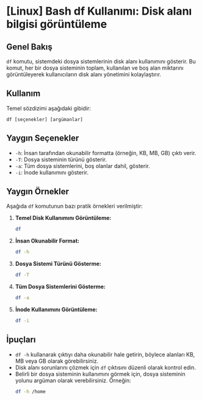 # [Linux] Bash df Kullanımı: Disk alanı bilgisi görüntüleme

## Genel Bakış
`df` komutu, sistemdeki dosya sistemlerinin disk alanı kullanımını gösterir. Bu komut, her bir dosya sisteminin toplam, kullanılan ve boş alan miktarını görüntüleyerek kullanıcıların disk alanı yönetimini kolaylaştırır.

## Kullanım
Temel sözdizimi aşağıdaki gibidir:

```
df [seçenekler] [argümanlar]
```

## Yaygın Seçenekler
- `-h`: İnsan tarafından okunabilir formatta (örneğin, KB, MB, GB) çıktı verir.
- `-T`: Dosya sisteminin türünü gösterir.
- `-a`: Tüm dosya sistemlerini, boş olanlar dahil, gösterir.
- `-i`: İnode kullanımını gösterir.

## Yaygın Örnekler
Aşağıda `df` komutunun bazı pratik örnekleri verilmiştir:

1. **Temel Disk Kullanımını Görüntüleme:**
   ```bash
   df
   ```

2. **İnsan Okunabilir Format:**
   ```bash
   df -h
   ```

3. **Dosya Sistemi Türünü Gösterme:**
   ```bash
   df -T
   ```

4. **Tüm Dosya Sistemlerini Gösterme:**
   ```bash
   df -a
   ```

5. **İnode Kullanımını Görüntüleme:**
   ```bash
   df -i
   ```

## İpuçları
- `df -h` kullanarak çıktıyı daha okunabilir hale getirin, böylece alanları KB, MB veya GB olarak görebilirsiniz.
- Disk alanı sorunlarını çözmek için `df` çıktısını düzenli olarak kontrol edin.
- Belirli bir dosya sisteminin kullanımını görmek için, dosya sisteminin yolunu argüman olarak verebilirsiniz. Örneğin:
  ```bash
  df -h /home
  ```